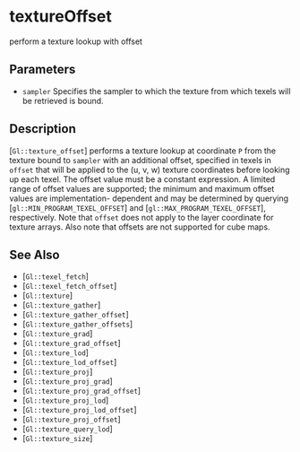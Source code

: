 # textureOffset
perform a texture lookup with offset

## Parameters
- `sampler`
  Specifies the sampler to which the texture from which texels will be
  retrieved is bound.

## Description
[`Gl::texture_offset`] performs a texture lookup at coordinate `P`
  from the texture bound to `sampler` with an additional offset,
  specified in texels in `offset` that will be applied to the (u, v, w)
  texture coordinates before looking up each texel. The offset value
  must be a constant expression. A limited range of offset values are
  supported; the minimum and maximum offset values are implementation-
  dependent and may be determined by querying
  [`gl::MIN_PROGRAM_TEXEL_OFFSET`] and [`gl::MAX_PROGRAM_TEXEL_OFFSET`],
  respectively.
Note that `offset` does not apply to the layer coordinate for texture
  arrays. Also note that offsets are not supported for cube maps.

## See Also
- [`Gl::texel_fetch`]
- [`Gl::texel_fetch_offset`]
- [`Gl::texture`]
- [`Gl::texture_gather`]
- [`Gl::texture_gather_offset`]
- [`Gl::texture_gather_offsets`]
- [`Gl::texture_grad`]
- [`Gl::texture_grad_offset`]
- [`Gl::texture_lod`]
- [`Gl::texture_lod_offset`]
- [`Gl::texture_proj`]
- [`Gl::texture_proj_grad`]
- [`Gl::texture_proj_grad_offset`]
- [`Gl::texture_proj_lod`]
- [`Gl::texture_proj_lod_offset`]
- [`Gl::texture_proj_offset`]
- [`Gl::texture_query_lod`]
- [`Gl::texture_size`]
